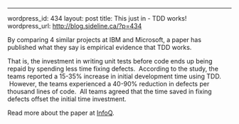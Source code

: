 --- 
wordpress_id: 434
layout: post
title: This just in - TDD works!
wordpress_url: http://blog.sideline.ca/?p=434

By comparing 4 similar projects at IBM and Microsoft, a paper has published what they say is empirical evidence that TDD works.  

That is, the investment in writing unit tests before code ends up being repaid by spending less time fixing defects.  According to the study, the teams reported a 15-35% increase in initial development time using TDD.  However, the teams experienced a 40-90% reduction in defects per thousand lines of code.  All teams agreed that the time saved in fixing defects offset the initial time investment.

Read more about the paper at <a href="http://www.infoq.com/news/2009/03/TDD-Improves-Quality">InfoQ</a>.
